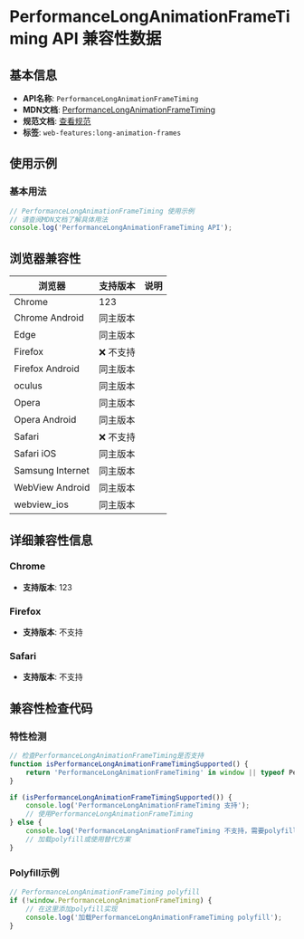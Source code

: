 # PerformanceLongAnimationFrameTiming API 兼容性数据

## 基本信息

- **API名称**: `PerformanceLongAnimationFrameTiming`
- **MDN文档**: [PerformanceLongAnimationFrameTiming](https://developer.mozilla.org/docs/Web/API/PerformanceLongAnimationFrameTiming)
- **规范文档**: [查看规范](https://w3c.github.io/long-animation-frames/#sec-PerformanceLongAnimationFrameTiming)
- **标签**: `web-features:long-animation-frames`

## 使用示例

### 基本用法

```javascript
// PerformanceLongAnimationFrameTiming 使用示例
// 请查阅MDN文档了解具体用法
console.log('PerformanceLongAnimationFrameTiming API');
```

## 浏览器兼容性

| 浏览器 | 支持版本 | 说明 |
|--------|----------|------|
| Chrome | 123 |  |
| Chrome Android | 同主版本 |  |
| Edge | 同主版本 |  |
| Firefox | ❌ 不支持 |  |
| Firefox Android | 同主版本 |  |
| oculus | 同主版本 |  |
| Opera | 同主版本 |  |
| Opera Android | 同主版本 |  |
| Safari | ❌ 不支持 |  |
| Safari iOS | 同主版本 |  |
| Samsung Internet | 同主版本 |  |
| WebView Android | 同主版本 |  |
| webview_ios | 同主版本 |  |

## 详细兼容性信息

### Chrome

- **支持版本**: 123

### Firefox

- **支持版本**: 不支持

### Safari

- **支持版本**: 不支持

## 兼容性检查代码

### 特性检测

```javascript
// 检查PerformanceLongAnimationFrameTiming是否支持
function isPerformanceLongAnimationFrameTimingSupported() {
    return 'PerformanceLongAnimationFrameTiming' in window || typeof PerformanceLongAnimationFrameTiming !== 'undefined';
}

if (isPerformanceLongAnimationFrameTimingSupported()) {
    console.log('PerformanceLongAnimationFrameTiming 支持');
    // 使用PerformanceLongAnimationFrameTiming
} else {
    console.log('PerformanceLongAnimationFrameTiming 不支持，需要polyfill');
    // 加载polyfill或使用替代方案
}
```

### Polyfill示例

```javascript
// PerformanceLongAnimationFrameTiming polyfill
if (!window.PerformanceLongAnimationFrameTiming) {
    // 在这里添加polyfill实现
    console.log('加载PerformanceLongAnimationFrameTiming polyfill');
}
```

